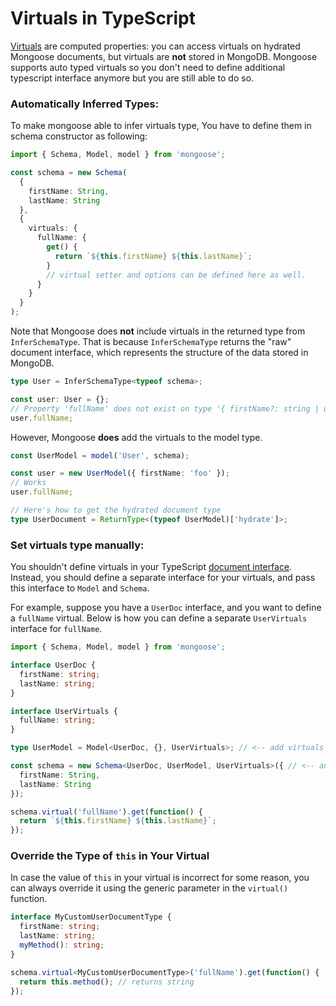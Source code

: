 # Virtuals in TypeScript

[Virtuals](../tutorials/virtuals.html) are computed properties: you can access virtuals on hydrated Mongoose documents, but virtuals are **not** stored in MongoDB.
Mongoose supports auto typed virtuals so you don't need to define additional typescript interface anymore but you are still able to do so.

### Automatically Inferred Types:

To make mongoose able to infer virtuals type, You have to define them in schema constructor as following:

```ts
import { Schema, Model, model } from 'mongoose';

const schema = new Schema(
  {
    firstName: String,
    lastName: String
  },
  {
    virtuals: {
      fullName: {
        get() {
          return `${this.firstName} ${this.lastName}`;
        }
        // virtual setter and options can be defined here as well.
      }
    }
  }
);
```

Note that Mongoose does **not** include virtuals in the returned type from `InferSchemaType`.
That is because `InferSchemaType` returns the "raw" document interface, which represents the structure of the data stored in MongoDB.

```ts
type User = InferSchemaType<typeof schema>;

const user: User = {};
// Property 'fullName' does not exist on type '{ firstName?: string | undefined; ... }'.
user.fullName;
```

However, Mongoose **does** add the virtuals to the model type.

```ts
const UserModel = model('User', schema);

const user = new UserModel({ firstName: 'foo' });
// Works
user.fullName;

// Here's how to get the hydrated document type
type UserDocument = ReturnType<(typeof UserModel)['hydrate']>;
```

### Set virtuals type manually:

You shouldn't define virtuals in your TypeScript [document interface](../typescript.html).
Instead, you should define a separate interface for your virtuals, and pass this interface to `Model` and `Schema`.

For example, suppose you have a `UserDoc` interface, and you want to define a `fullName` virtual.
Below is how you can define a separate `UserVirtuals` interface for `fullName`.

```ts
import { Schema, Model, model } from 'mongoose';

interface UserDoc {
  firstName: string;
  lastName: string;
}

interface UserVirtuals {
  fullName: string;
}

type UserModel = Model<UserDoc, {}, UserVirtuals>; // <-- add virtuals here...

const schema = new Schema<UserDoc, UserModel, UserVirtuals>({ // <-- and here
  firstName: String,
  lastName: String
});

schema.virtual('fullName').get(function() {
  return `${this.firstName} ${this.lastName}`;
});
```

### Override the Type of `this` in Your Virtual

In case the value of `this` in your virtual is incorrect for some reason, you can always override it using the generic parameter in the `virtual()` function.

```ts
interface MyCustomUserDocumentType {
  firstName: string;
  lastName: string;
  myMethod(): string;
}

schema.virtual<MyCustomUserDocumentType>('fullName').get(function() {
  return this.method(); // returns string
});
```